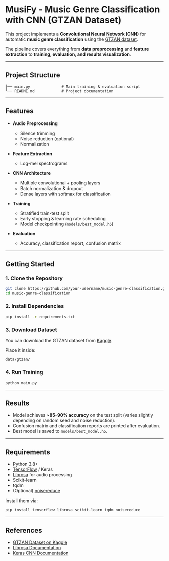 
# MusiFy - Music Genre Classification with CNN (GTZAN Dataset)

This project implements a **Convolutional Neural Network (CNN)** for automatic **music genre classification** using the [GTZAN dataset](https://www.kaggle.com/datasets/andradaolteanu/gtzan-dataset-music-genre-classification).

The pipeline covers everything from **data preprocessing** and **feature extraction** to **training, evaluation, and results visualization**.

---

## Project Structure

```      
├── main.py              # Main training & evaluation script
└── README.md            # Project documentation
```

---

## Features

* **Audio Preprocessing**

  * Silence trimming
  * Noise reduction (optional)
  * Normalization
* **Feature Extraction**

  * Log-mel spectrograms
* **CNN Architecture**

  * Multiple convolutional + pooling layers
  * Batch normalization & dropout
  * Dense layers with softmax for classification
* **Training**

  * Stratified train-test split
  * Early stopping & learning rate scheduling
  * Model checkpointing (`models/best_model.h5`)
* **Evaluation**

  * Accuracy, classification report, confusion matrix

---

## Getting Started

### 1. Clone the Repository

```bash
git clone https://github.com/your-username/music-genre-classification.git
cd music-genre-classification
```

### 2. Install Dependencies

```bash
pip install -r requirements.txt
```

### 3. Download Dataset

You can download the GTZAN dataset from [Kaggle](https://www.kaggle.com/datasets/andradaolteanu/gtzan-dataset-music-genre-classification).

Place it inside:

```
data/gtzan/
```

### 4. Run Training

```bash
python main.py
```

---

## Results

* Model achieves **\~85–90% accuracy** on the test split (varies slightly depending on random seed and noise reduction).
* Confusion matrix and classification reports are printed after evaluation.
* Best model is saved to `models/best_model.h5`.

---

## Requirements

* Python 3.8+
* [TensorFlow](https://www.tensorflow.org/) / Keras
* [Librosa](https://librosa.org/) for audio processing
* Scikit-learn
* tqdm
* (Optional) [noisereduce](https://pypi.org/project/noisereduce/)

Install them via:

```bash
pip install tensorflow librosa scikit-learn tqdm noisereduce
```

---

## References

* [GTZAN Dataset on Kaggle](https://www.kaggle.com/datasets/andradaolteanu/gtzan-dataset-music-genre-classification)
* [Librosa Documentation](https://librosa.org/doc/latest/index.html)
* [Keras CNN Documentation](https://keras.io/api/layers/convolution_layers/convolution2d/)

